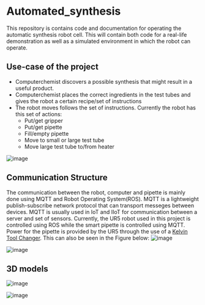 # Automated_synthesis

This repository is contains code and documentation for operating the automatic synthesis robot cell. This will contain both code for a real-life demonstration as well as a simulated environment in which the robot can operate.

## Use-case of the project

- Computerchemist discovers a possible synthesis that might result in a useful product.
- Computerchemist places the correct ingredients in the test tubes and gives the robot a certain recipe/set of instructions
- The robot moves follows the set of instructions. Currently the robot has this set of actions:
  - Put/get gripper
  - Put/get pipette
  - Fill/empty pipette
  - Move to small or large test tube
  - Move large test tube to/from heater

![image](https://user-images.githubusercontent.com/11269762/146534078-1a6d2434-7305-4252-a323-801507d97499.png)


## Communication Structure

The communication between the robot, computer and pipette is mainly done using MQTT and Robot Operating System(ROS). MQTT is a lightweight publish-subscribe network protocol that can transport messeges between devices. MQTT is usually used in IoT and IIoT for communication between a server and set of sensors. Currently, the UR5 robot used in this project is controlled using ROS while the smart pipette is controlled using MQTT. Power for the pipette is provided by the UR5 through the use of a [Kelvin Tool Changer](https://www.toolchanger.eu/). This can also be seen in the Figure below:
![image](https://user-images.githubusercontent.com/11269762/146416383-d93de111-cdac-4694-a24d-26503c61c69f.png)


![image](https://user-images.githubusercontent.com/11269762/146416085-e33f57ec-5cbd-4a2d-b873-cc21748fbfc8.png)

## 3D models

![image](https://user-images.githubusercontent.com/11269762/146416910-898239d5-24cd-459c-b911-7d79153b5bc9.png)


![image](https://user-images.githubusercontent.com/11269762/146416038-44828104-0290-422c-b48c-804bb8728a21.png)
